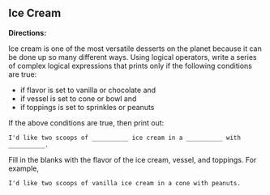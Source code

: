 ## Ice Cream

**Directions:**

Ice cream is one of the most versatile desserts on the planet because it can be done up so many different ways. Using logical operators, write a series of complex logical expressions that prints only if the following conditions are true:

- if flavor is set to vanilla or chocolate and
- if vessel is set to cone or bowl and
- if toppings is set to sprinkles or peanuts

If the above conditions are true, then print out:

`I'd like two scoops of __________ ice cream in a __________ with __________.`

Fill in the blanks with the flavor of the ice cream, vessel, and toppings. For example,

`I'd like two scoops of vanilla ice cream in a cone with peanuts.`
